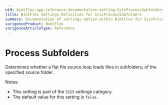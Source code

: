 ```yaml
---
uid: bimlflex-app-reference-documentation-setting-SsisProcessSubfolders
title: BimlFlex Settings Definition for SsisProcessSubfolders
summary: Documentation of settings option within BimlFlex for SsisProcessSubfolders
varigenceProduct: BimlFlex
varigenceArticleType: Reference
---
```


# Process Subfolders

Determines whether a flat file source loop loads files in subfolders, of the specified source folder.

Notes:
* This setting is part of the `SSIS` settings category.
* The default value for this setting is `false`.